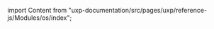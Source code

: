 
import Content from "uxp-documentation/src/pages/uxp/reference-js/Modules/os/index";

<Content query="product=xd"/>
